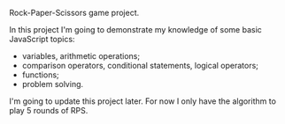 Rock-Paper-Scissors game project.

In this project I'm going to demonstrate my knowledge of some basic JavaScript topics:

- variables, arithmetic operations;
- comparison operators, conditional statements, logical operators;
- functions;
- problem solving. 

I'm going to update this project later. For now I only have the algorithm to play 5 rounds of RPS.